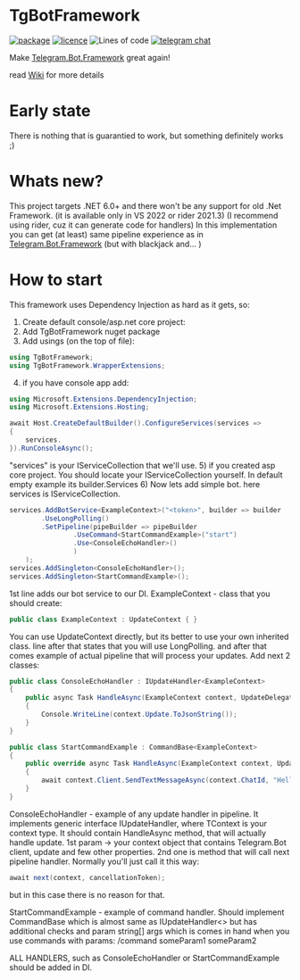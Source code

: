 # TgBotFramework
[![package](https://img.shields.io/nuget/v/TgBotFramework)](https://www.nuget.org/packages/TgBotFramework/)
[![licence](https://img.shields.io/github/license/TgBotFramework/TgBotFramework)]()
![Lines of code](https://img.shields.io/tokei/lines/github/TgBotFramework/TgBotFramework)
[![telegram chat](https://img.shields.io/badge/Support_Chat-Telegram-blue.svg?style=flat-square)](https://t.me/+QKud8BwGzeM1YWMy)

Make [Telegram.Bot.Framework](https://github.com/TelegramBots/Telegram.Bot.Framework) great again!

read [Wiki](https://github.com/TgBotFramework/TgBotFramework/wiki) for more details

# Early state
There is nothing that is guarantied to work, but something definitely works ;)

# Whats new?
This project targets .NET 6.0+ and there won't be any support for old .Net Framework. (it is available only in VS 2022 or rider 2021.3)
(I recommend using rider, cuz it can generate code for handlers)
In this implementation you can get (at least) same pipeline experience as in [Telegram.Bot.Framework](https://github.com/TelegramBots/Telegram.Bot.Framework) (but with blackjack and... )

# How to start
This framework uses Dependency Injection as hard as it gets, so:
1) Create default console/asp.net core project:
2) Add TgBotFramework nuget package
3) Add usings (on the top of file):
```C#
using TgBotFramework;
using TgBotFramework.WrapperExtensions;
```
4) if you have console app add:
```C#
using Microsoft.Extensions.DependencyInjection;
using Microsoft.Extensions.Hosting;

await Host.CreateDefaultBuilder().ConfigureServices(services =>
{
    services.
}).RunConsoleAsync(); 
```
"services" is your IServiceCollection that we'll use. 
5) if you created asp core project. You should locate your IServiceCollection yourself. In default empty example its builder.Services
6) Now lets add simple bot. here services is IServiceCollection.
```C# 
services.AddBotService<ExampleContext>("<token>", builder => builder
        .UseLongPolling()
        .SetPipeline(pipeBuilder => pipeBuilder
                .UseCommand<StartCommandExample>("start")
                .Use<ConsoleEchoHandler>()
                )
    );
services.AddSingleton<ConsoleEchoHandler>();
services.AddSingleton<StartCommandExample>();
```
1st line adds our bot service to our DI. ExampleContext - class that you should create:
```C#
public class ExampleContext : UpdateContext { } 
```
You can use UpdateContext directly, but its better to use your own inherited class.
line after that states that you will use LongPolling. 
and after that comes example of actual pipeline that will process your updates.
Add next 2 classes:
```c#
public class ConsoleEchoHandler : IUpdateHandler<ExampleContext>
{
    public async Task HandleAsync(ExampleContext context, UpdateDelegate<ExampleContext> next, CancellationToken cancellationToken)
    {
        Console.WriteLine(context.Update.ToJsonString());
    }
}

public class StartCommandExample : CommandBase<ExampleContext>
{
    public override async Task HandleAsync(ExampleContext context, UpdateDelegate<ExampleContext> next, string[] args, CancellationToken cancellationToken)
    {
        await context.Client.SendTextMessageAsync(context.ChatId, "Hello");
    }
}
```
ConsoleEchoHandler - example of any update handler in pipeline. It implements generic interface IUpdateHandler<TContext>, where TContext is your context type.
It should contain HandleAsync method, that will actually handle update. 1st param -> your context object that contains Telegram.Bot client, update and few other properties.
2nd one is method that will call next pipeline handler. Normally you'll just call it this way: 
```C#
await next(context, cancellationToken);
```
but in this case there is no reason for that.

StartCommandExample - example of command handler. Should implement CommandBase<TContext> which is almost same as IUpdateHandler<> but has additional checks and param string[] args which is comes in hand when you use commands with params:
/command someParam1 someParam2


ALL HANDLERS, such as ConsoleEchoHandler or StartCommandExample should be added in DI.